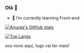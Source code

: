 ### Olá 👋

- 🌱 I’m currently learning Front-end

[![Anurag's GitHub stats](https://github-readme-stats.vercel.app/api?username=AiltonG&show_icons=true&theme=dracula)](https://github.com/anuraghazra/github-readme-stats)

[![Top Langs](https://github-readme-stats.vercel.app/api/top-langs/?username=anuraghazra&layout=compact&langs_count=3&hide=TypeScript)](https://github.com/anuraghazra/github-readme-stats)

sou novo aqui, logo vai ter mais!
